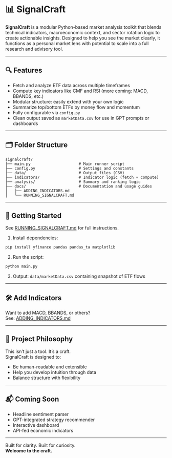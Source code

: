 # 📊 SignalCraft

**SignalCraft** is a modular Python-based market analysis toolkit that blends technical indicators, macroeconomic context, and sector rotation logic to create actionable insights. Designed to help you see the market clearly, it functions as a personal market lens with potential to scale into a full research and advisory tool.

---

## 🔍 Features

- Fetch and analyze ETF data across multiple timeframes
- Compute key indicators like CMF and RSI (more coming: MACD, BBANDS, etc.)
- Modular structure: easily extend with your own logic
- Summarize top/bottom ETFs by money flow and momentum
- Fully configurable via `config.py`
- Clean output saved as `marketData.csv` for use in GPT prompts or dashboards

---

## 🗂 Folder Structure

```
signalcraft/
├── main.py                     # Main runner script
├── config.py                   # Settings and constants
├── data/                       # Output files (CSV)
├── indicators/                 # Indicator logic (fetch + compute)
├── analysis/                   # Summary and ranking logic
├── docs/                       # Documentation and usage guides
│   ├── ADDING_INDICATORS.md
│   └── RUNNING_SIGNALCRAFT.md
```

---

## 🚀 Getting Started

See [RUNNING_SIGNALCRAFT.md](docs/RUNNING_SIGNALCRAFT.md) for full instructions.

1. Install dependencies:
```bash
pip install yfinance pandas pandas_ta matplotlib
```

2. Run the script:
```bash
python main.py
```

3. Output: `data/marketData.csv` containing snapshot of ETF flows

---

## 🛠 Add Indicators

Want to add MACD, BBANDS, or others?  
See: [ADDING_INDICATORS.md](docs/ADDING_INDICATORS.md)

---

## 🧠 Project Philosophy

This isn’t just a tool. It’s a craft.  
SignalCraft is designed to:
- Be human-readable and extensible
- Help you develop intuition through data
- Balance structure with flexibility

---

## 📬 Coming Soon

- Headline sentiment parser
- GPT-integrated strategy recommender
- Interactive dashboard
- API-fed economic indicators

---

Built for clarity. Built for curiosity.  
**Welcome to the craft.**
